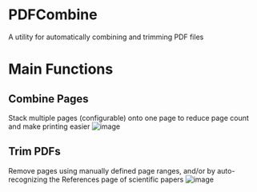 # PDFCombine
A utility for automatically combining and trimming PDF files 

# Main Functions
## Combine Pages
Stack multiple pages (configurable) onto one page to reduce page count and make printing easier
![image](https://github.com/nhansendev/PDFCombine/assets/9289200/942e4f7f-f51d-4f08-b272-54e12345cad4)

## Trim PDFs
Remove pages using manually defined page ranges, and/or by auto-recognizing the References page of scientific papers
![image](https://github.com/nhansendev/PDFCombine/assets/9289200/a170d398-88d4-4c7c-a5b1-de9716197e9f)


